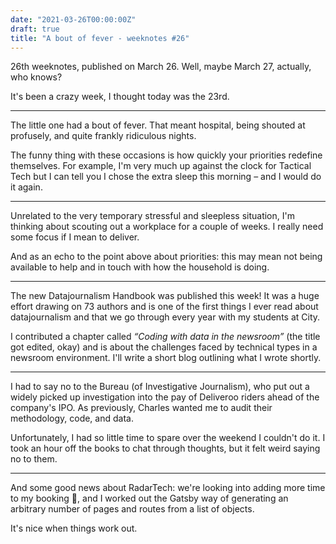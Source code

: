 ```yaml
---
date: "2021-03-26T00:00:00Z"
draft: true
title: "A bout of fever - weeknotes #26"
---
```


26th weeknotes, published on March 26. Well, maybe March 27, actually, who knows?

It's been a crazy week, I thought today was the 23rd.

---

The little one had a bout of fever. That meant hospital, being shouted at profusely, and quite frankly ridiculous nights.

The funny thing with these occasions is how quickly your priorities redefine themselves. For example, I'm very much up against the clock for Tactical Tech but I can tell you I chose the extra sleep this morning – and I would do it again.

---

Unrelated to the very temporary stressful and sleepless situation, I'm thinking about scouting out a workplace for a couple of weeks. I really need some focus if I mean to deliver.

And as an echo to the point above about priorities: this may mean not being available to help and in touch with how the household is doing.

---

The new Datajournalism Handbook was published this week! It was a huge effort drawing on 73 authors and is one of the first things I ever read about datajournalism and that we go through every year with my students at City.

I contributed a chapter called _“Coding with data in the newsroom”_ (the title got edited, okay) and is about the challenges faced by technical types in a newsroom environment. I'll write a short blog outlining what I wrote shortly.

---

I had to say no to the Bureau (of Investigative Journalism), who put out a widely picked up investigation into the pay of Deliveroo riders ahead of the company's IPO. As previously, Charles wanted me to audit their methodology, code, and data.

Unfortunately, I had so little time to spare over the weekend I couldn't do it. I took an hour off the books to chat through thoughts, but it felt weird saying no to them.

---

And some good news about RadarTech: we're looking into adding more time to my booking 🤘, and I worked out the Gatsby way of generating an arbitrary number of pages and routes from a list of objects.

It's nice when things work out.
